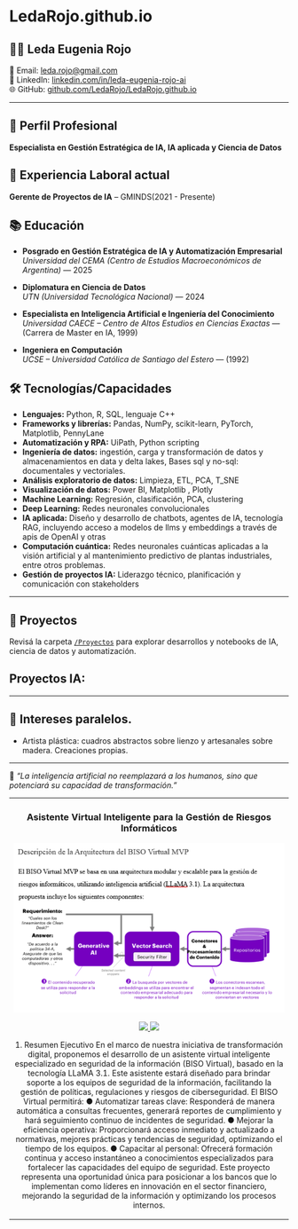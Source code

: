 # LedaRojo.github.io

## 👩‍💻 Leda Eugenia Rojo

📧 Email: [leda.rojo@gmail.com](mailto:leda.rojo@gmail.com)  
🔗 LinkedIn: [linkedin.com/in/leda-eugenia-rojo-ai](https://www.linkedin.com/in/leda-eugenia-rojo-ai-1b51992/)  
🌐 GitHub: [github.com/LedaRojo/LedaRojo.github.io](https://github.com/LedaRojo/LedaRojo.github.io)

---
## 🎯 Perfil Profesional
**Especialista en Gestión Estratégica de IA, IA aplicada y Ciencia de Datos**


## 💼 Experiencia Laboral actual
**Gerente de Proyectos de IA** – GMINDS(2021 - Presente)  


## 📚 Educación

- **Posgrado en Gestión Estratégica de IA y Automatización Empresarial**  
  *Universidad del CEMA (Centro de Estudios Macroeconómicos de Argentina)* — 2025

- **Diplomatura en Ciencia de Datos**  
  *UTN (Universidad Tecnológica Nacional)* — 2024

- **Especialista en Inteligencia Artificial e Ingeniería del Conocimiento**  
  *Universidad CAECE – Centro de Altos Estudios en Ciencias Exactas* — (Carrera de Master en IA, 1999)

- **Ingeniera en Computación**  
  *UCSE – Universidad Católica de Santiago del Estero* — (1992)


## 🛠️ Tecnologías/Capacidades

- **Lenguajes:** Python, R, SQL, lenguaje C++
- **Frameworks y librerías:** Pandas, NumPy, scikit-learn, PyTorch, Matplotlib, PennyLane
- **Automatización y RPA:** UiPath, Python scripting
- **Ingeniería de datos:** ingestión, carga y transformación de datos y almacenamientos en data y delta lakes, Bases sql y no-sql: documentales y vectoriales.
- **Análisis exploratorio de datos:** Limpieza, ETL, PCA, T_SNE  
- **Visualización de datos:** Power BI, Matplotlib , Plotly
- **Machine Learning:** Regresión, clasificación, PCA, clustering  
- **Deep Learning:** Redes neuronales convolucionales  
- **IA aplicada:** Diseño y desarrollo de chatbots, agentes de IA, tecnología RAG, incluyendo acceso a modelos de llms y embeddings a través de apis de OpenAI y otras
- **Computación cuántica:** Redes neuronales cuánticas aplicadas a la visión artificial y al mantenimiento predictivo de plantas industriales, entre otros problemas.
- **Gestión de proyectos IA:** Liderazgo técnico, planificación y comunicación con stakeholders  


---
## 📂 Proyectos

Revisá la carpeta [`/Proyectos`](./Proyectos) para explorar desarrollos y notebooks de IA, ciencia de datos y automatización.
## Proyectos IA:
<table>
<tr>
<td width="50%">
<h3 align="center">Asistente Virtual Inteligente para la Gestión de Riesgos Informáticos</h3>
<div align="center">
<a href="https://github.com/LedaRojo/LedaRojo.github.io" target="_blank"><img src="Rag1.png"></a>
<p>
<a href="https://github.com/LedaRojo/LedaRojo.github.io"  target="_blank">
<img src="https://img.shields.io/badge/C%C3%93DIGO-80ffaa?style=for-the-badge&logo=github&logoColor=black">
</a>
<a href="https://youtu.be/vQzuX4yM64g?si=9xYwerc6Skljs0Zw)" target="_blank">
<img src="https://img.shields.io/badge/-Youtube-green?style=for-the-badge&color=3fFD7f">
</a>
</p>
<p>1.	Resumen Ejecutivo
En el marco de nuestra iniciativa de transformación digital, proponemos el desarrollo de un asistente virtual inteligente especializado en seguridad de la información (BISO Virtual), basado en la tecnología LLaMA 3.1. Este asistente estará diseñado para brindar soporte a los equipos de seguridad de la información, facilitando la gestión de políticas, regulaciones y riesgos de ciberseguridad.
El BISO Virtual permitirá:
●	Automatizar tareas clave: Responderá de manera automática a consultas frecuentes, generará reportes de cumplimiento y hará seguimiento continuo de incidentes de seguridad.
●	Mejorar la eficiencia operativa: Proporcionará acceso inmediato y actualizado a normativas, mejores prácticas y tendencias de seguridad, optimizando el tiempo de los equipos.
●	Capacitar al personal: Ofrecerá formación continua y acceso instantáneo a conocimientos especializados para fortalecer las capacidades del equipo de seguridad.
Este proyecto representa una oportunidad única para posicionar a los bancos que lo implementan como líderes en innovación en el sector financiero, mejorando la seguridad de la información y optimizando los procesos internos.
</p>
</div>
                                                                                      
</td>


---

## 🧠 Intereses paralelos.
- Artista plástica: cuadros abstractos sobre lienzo y artesanales sobre madera. Creaciones propias.

  
---



🧠 *“La inteligencia artificial no reemplazará a los humanos, sino que potenciará su capacidad de transformación.”*
